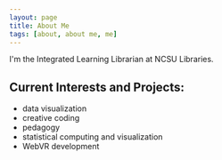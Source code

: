 ```yaml
---
layout: page
title: About Me
tags: [about, about me, me]
---
```


I'm the Integrated Learning Librarian at NCSU Libraries.

## Current Interests and Projects:

* data visualization 
* creative coding
* pedagogy
* statistical computing and visualization
* WebVR development
